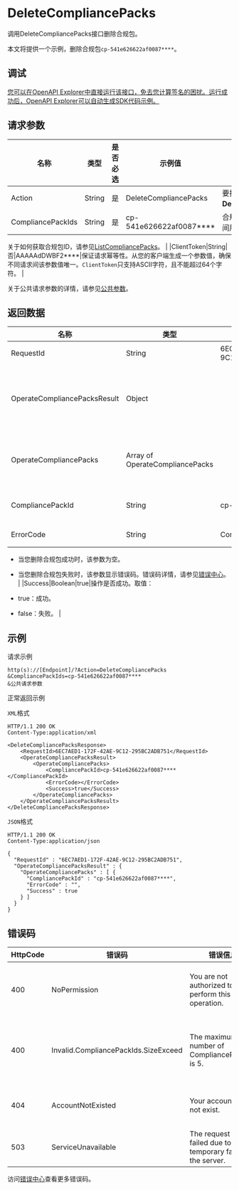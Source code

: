 # DeleteCompliancePacks

调用DeleteCompliancePacks接口删除合规包。

本文将提供一个示例，删除合规包`cp-541e626622af0087****`。

## 调试

[您可以在OpenAPI Explorer中直接运行该接口，免去您计算签名的困扰。运行成功后，OpenAPI Explorer可以自动生成SDK代码示例。](https://api.aliyun.com/#product=Config&api=DeleteCompliancePacks&type=RPC&version=2020-09-07)

## 请求参数

|名称|类型|是否必选|示例值|描述|
|--|--|----|---|--|
|Action|String|是|DeleteCompliancePacks|要执行的操作，取值：**DeleteCompliancePacks**。 |
|CompliancePackIds|String|是|cp-541e626622af0087\*\*\*\*|合规包ID。多个合规包ID之间用半角逗号（,）分隔。

 关于如何获取合规包ID，请参见[ListCompliancePacks](~~263332~~)。 |
|ClientToken|String|否|AAAAAdDWBF2\*\*\*\*|保证请求幂等性。从您的客户端生成一个参数值，确保不同请求间该参数值唯一。`ClientToken`只支持ASCII字符，且不能超过64个字符。 |

关于公共请求参数的详情，请参见[公共参数](~~251751~~)。

## 返回数据

|名称|类型|示例值|描述|
|--|--|---|--|
|RequestId|String|6EC7AED1-172F-42AE-9C12-295BC2ADB751|请求ID。 |
|OperateCompliancePacksResult|Object| |删除合规包的操作结果。 |
|OperateCompliancePacks|Array of OperateCompliancePacks| |删除合规包的列表。 |
|CompliancePackId|String|cp-541e626622af0087\*\*\*\*|合规包ID。 |
|ErrorCode|String|CompliancePackAlreadyPending|错误码。

 -   当您删除合规包成功时，该参数为空。
-   当您删除合规包失败时，该参数显示错误码。错误码详情，请参见[错误中心](https://error-center.aliyun.com/status/product/Config)。 |
|Success|Boolean|true|操作是否成功。取值：

 -   true：成功。
-   false：失败。 |

## 示例

请求示例

```
http(s)://[Endpoint]/?Action=DeleteCompliancePacks
&CompliancePackIds=cp-541e626622af0087****
&公共请求参数
```

正常返回示例

`XML`格式

```
HTTP/1.1 200 OK
Content-Type:application/xml

<DeleteCompliancePacksResponse>
	<RequestId>6EC7AED1-172F-42AE-9C12-295BC2ADB751</RequestId>
	<OperateCompliancePacksResult>
		<OperateCompliancePacks>
			<CompliancePackId>cp-541e626622af0087****</CompliancePackId>
			<ErrorCode></ErrorCode>
			<Success>true</Success>
		</OperateCompliancePacks>
	</OperateCompliancePacksResult>
</DeleteCompliancePacksResponse>
```

`JSON`格式

```
HTTP/1.1 200 OK
Content-Type:application/json

{
  "RequestId" : "6EC7AED1-172F-42AE-9C12-295BC2ADB751",
  "OperateCompliancePacksResult" : {
    "OperateCompliancePacks" : [ {
      "CompliancePackId" : "cp-541e626622af0087****",
      "ErrorCode" : "",
      "Success" : true
    } ]
  }
}
```

## 错误码

|HttpCode|错误码|错误信息|描述|
|--------|---|----|--|
|400|NoPermission|You are not authorized to perform this operation.|您无权执行此操作。|
|400|Invalid.CompliancePackIds.SizeExceed|The maximum number of CompliancePackIds is 5.|合规包ID不能超过5个。|
|404|AccountNotExisted|Your account does not exist.|您的账号不存在。|
|503|ServiceUnavailable|The request has failed due to a temporary failure of the server.|服务不可用。|

访问[错误中心](https://error-center.aliyun.com/status/product/Config)查看更多错误码。

